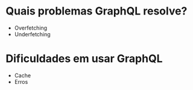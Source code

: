 # Quais problemas GraphQL resolve?
  - Overfetching
  - Underfetching

# Dificuldades em usar GraphQL
  - Cache
  - Erros
